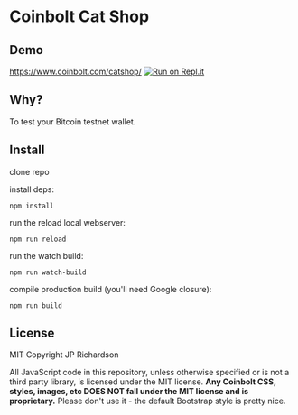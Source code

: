 Coinbolt Cat Shop
=================

Demo
----

https://www.coinbolt.com/catshop/
[![Run on Repl.it](https://repl.it/badge/github/coinbolt/catshop)](https://repl.it/github/coinbolt/catshop)


Why?
----

To test your Bitcoin testnet wallet.


Install
-------

clone repo

install deps:

    npm install

run the reload local webserver:

    npm run reload

run the watch build:

    npm run watch-build

compile production build (you'll need Google closure):

	npm run build



License
-------

MIT Copyright JP Richardson

All JavaScript code in this repository, unless otherwise specified or is not a third party library, is licensed under the MIT license. **Any Coinbolt
CSS, styles, images, etc DOES NOT fall under the MIT license and is proprietary.** Please don't use it - the default Bootstrap style is pretty nice.

